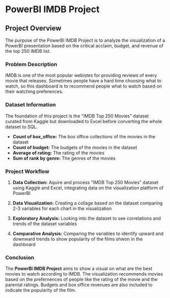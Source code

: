 # PowerBI IMDB Project

## Project Overview

The purpose of the PowerBI IMDB Project is to analyze the visualization of a PowerBI presentation based on the critical acclaim, budget, and revenue of the top 250 IMDB list.

### Problem Description
IMDB is one of the most popular webistes for providing reviews of every movie that releases. Sometimes people have a hard time choosing what to watch, so this dashboard is to recommend people what to watch based on their watching preferences.

### Dataset Information

The foundation of this project is the "IMDB Top 250 Movies" dataset curated from Kaggle but downloaded to Excel before converting the whole dataset to SQL.

- **Count of box_office:** The box office collections of the movies in the dataset
- **Count of budget:** The budgets of the movies in the dataset
- **Average of rating:** The rating of the movies 
- **Sum of rank by genre:** The genres of the movies 
  

### Project Workflow
1. **Data Collection:** Aquire and process "IMDB Top 250 Movies" dataset using Kaggle and Excel, integrating data on the visualization platform of PowerBI

2. **Data Visualization:** Creating a collage based on the dataset comparing 2-3 variables for each chart in the visualization

3. **Exploratory Analysis:** Looking into the dataset to see correlations and trends of the dataset variables

4. **Comparative Analysis:** Comparing the variables to identify upward and downward trends to show popularity of the films shwon in the dashboard


### Conclusion

The **PowerBI IMDB Project** aims to show a visual on what are the best movies to watch according to IMDB. The visualization recommends movies based on the prefernences of people like the rating of the movie and the parental ratings. Budgets and box office revenues are also included to indicate the popularity of the film. 
